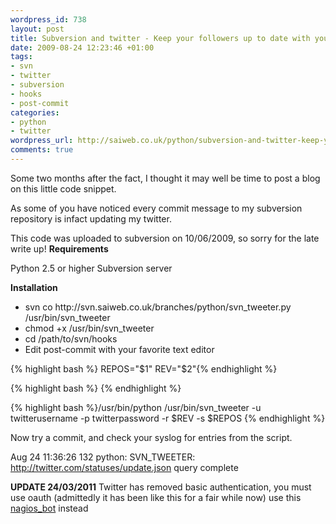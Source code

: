 ```yaml
--- 
wordpress_id: 738
layout: post
title: Subversion and twitter - Keep your followers up to date with your code commits
date: 2009-08-24 12:23:46 +01:00
tags: 
- svn
- twitter
- subversion
- hooks
- post-commit
categories: 
- python
- twitter
wordpress_url: http://saiweb.co.uk/python/subversion-and-twitter-keep-your-followers-up-to-date-with-your-code-commits
comments: true
---
```

Some two months after the fact, I thought it may well be time to post a blog on this little code snippet.

As some of you have noticed every commit message to my subversion repository is infact updating my twitter.

This code was uploaded to subversion on 10/06/2009, so sorry for the late write up!
<strong>
Requirements</strong>

Python 2.5 or higher
Subversion server

<strong>Installation</strong>
<ul>
	<li>svn co http://svn.saiweb.co.uk/branches/python/svn_tweeter.py /usr/bin/svn_tweeter</li>
	<li>chmod +x /usr/bin/svn_tweeter</li>
	<li>cd /path/to/svn/hooks</li>
	<li>Edit post-commit with your favorite text editor</li>
</ul>
{% highlight bash %}
REPOS="$1"
REV="$2"{% endhighlight %}

{% highlight bash %} {% endhighlight %}

{% highlight bash %}/usr/bin/python /usr/bin/svn_tweeter -u twitterusername -p twitterpassword -r $REV -s $REPOS
{% endhighlight %}

Now try a commit, and check your syslog for entries from the script.

Aug 24 11:36:26 132 python: SVN_TWEETER: http://twitter.com/statuses/update.json query complete

<strong>UPDATE 24/03/2011</strong> Twitter has removed basic authentication, you must use oauth (admittedly it has been like this for a fair while now) use this <a href="https://github.com/Oneiroi/nagios_addons/blob/master/twitter/nagios_bot.py">nagios_bot</a> instead
